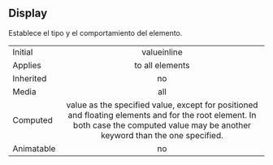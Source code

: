 ## Display

Establece el tipo y el comportamiento del elemento.

|                   |                   |
| ----------------- |:-----------------:|
| Initial           | valueinline       |
| Applies           | to all elements   |
| Inherited         | no                |
| Media             | all               |
| Computed          |value as the specified value, except for positioned and floating elements and for the root element. In both case the computed value may be another keyword than the one specified. |
| Animatable        | no                |
